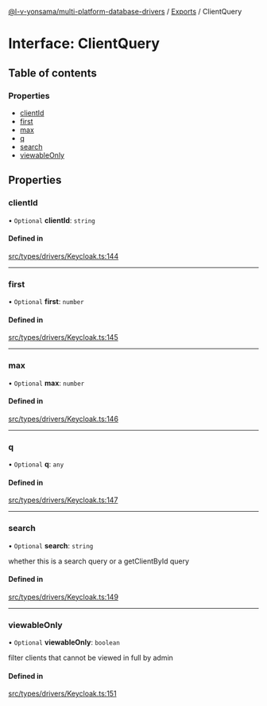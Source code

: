 [@l-v-yonsama/multi-platform-database-drivers](../README.md) / [Exports](../modules.md) / ClientQuery

# Interface: ClientQuery

## Table of contents

### Properties

- [clientId](ClientQuery.md#clientid)
- [first](ClientQuery.md#first)
- [max](ClientQuery.md#max)
- [q](ClientQuery.md#q)
- [search](ClientQuery.md#search)
- [viewableOnly](ClientQuery.md#viewableonly)

## Properties

### clientId

• `Optional` **clientId**: `string`

#### Defined in

[src/types/drivers/Keycloak.ts:144](https://github.com/l-v-yonsama/db-drivers/blob/06a0bd6/src/types/drivers/Keycloak.ts#L144)

___

### first

• `Optional` **first**: `number`

#### Defined in

[src/types/drivers/Keycloak.ts:145](https://github.com/l-v-yonsama/db-drivers/blob/06a0bd6/src/types/drivers/Keycloak.ts#L145)

___

### max

• `Optional` **max**: `number`

#### Defined in

[src/types/drivers/Keycloak.ts:146](https://github.com/l-v-yonsama/db-drivers/blob/06a0bd6/src/types/drivers/Keycloak.ts#L146)

___

### q

• `Optional` **q**: `any`

#### Defined in

[src/types/drivers/Keycloak.ts:147](https://github.com/l-v-yonsama/db-drivers/blob/06a0bd6/src/types/drivers/Keycloak.ts#L147)

___

### search

• `Optional` **search**: `string`

whether this is a search query or a getClientById query

#### Defined in

[src/types/drivers/Keycloak.ts:149](https://github.com/l-v-yonsama/db-drivers/blob/06a0bd6/src/types/drivers/Keycloak.ts#L149)

___

### viewableOnly

• `Optional` **viewableOnly**: `boolean`

filter clients that cannot be viewed in full by admin

#### Defined in

[src/types/drivers/Keycloak.ts:151](https://github.com/l-v-yonsama/db-drivers/blob/06a0bd6/src/types/drivers/Keycloak.ts#L151)
